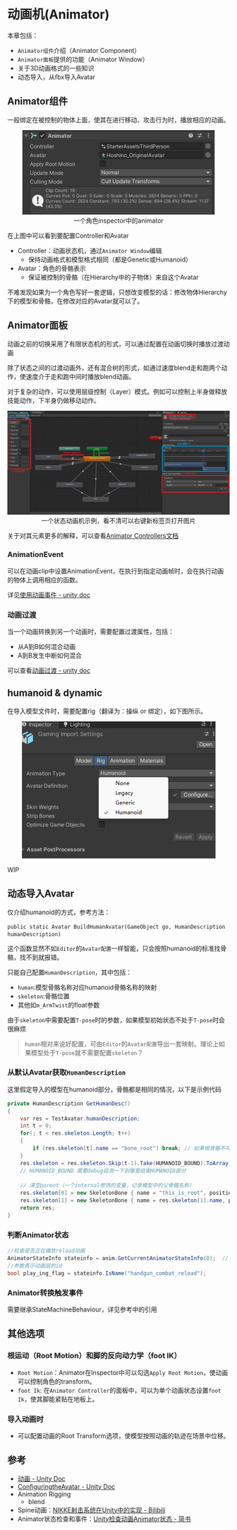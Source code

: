 # 动画机(Animator)

本章包括：
- `Animator组件`介绍（Animator Component）
- `Animator面板`提供的功能（Animator Window）
- 关于3D动画格式的一些知识
- 动态导入，从fbx导入Avatar

## Animator组件

一般绑定在被控制的物体上面，使其在进行移动、攻击行为时，播放相应的动画。

<center><img  src="../img/animator-1.png" /></center>

<center>一个角色inspector中的animator</center>

在上图中可以看到要配置Controller和Avatar
- Controller：动画状态机，通过`Animator Window`编辑
    - 保持动画格式和模型格式相同（都是Genetic或Humanoid）
- Avatar：角色的骨骼表示
    - 保证被控制的骨骼（在Hierarchy中的子物体）来自这个Avatar

不难发现如果为一个角色写好一套逻辑，只想改变模型的话：修改物体Hierarchy下的模型和骨骼，在修改对应的Avatar就可以了。

## Animator面板

动画之前的切换采用了有限状态机的形式，可以通过配置在动画切换时播放过渡动画

除了状态之间的过渡动画外，还有混合树的形式，如通过速度blend走和跑两个动作，使速度介于走和跑中间时播放blend动画。

对于复杂的动作，可以使用层级控制（Layer）模式。例如可以控制上半身做释放技能动作，下半身仍做移动动作。

<center><img  src="../img/animator-2.png" /></center>

<center>一个状态动画机示例，看不清可以右键新标签页打开图片</center>

关于对其元素更多的解释，可以查看[Animator Controllers文档](https://docs.unity3d.com/cn/current/Manual/AnimatorControllers.html)

### AnimationEvent

可以在动画clip中设置AnimationEvent，在执行到指定动画帧时，会在执行动画的物体上调用相应的函数。

详见[使用动画事件 - unity doc](https://docs.unity3d.com/cn/2021.3/Manual/script-AnimationWindowEvent.html)

### 动画过渡

当一个动画转换到另一个动画时，需要配置过渡属性，包括：
- 从A到B如何混合动画
- A到B发生中断如何混合

可以查看[动画过渡 - unity doc](https://docs.unity3d.com/cn/current/Manual/class-Transition.html)

## humanoid & dynamic

在导入模型文件时，需要配置rig（翻译为：操纵 or 绑定），如下图所示。

<center><img  src="../img/animator-3.png" /></center>

WIP

## 动态导入Avatar

仅介绍humanoid的方式，参考方法：

`public static Avatar BuildHumanAvatar(GameObject go, HumanDescription humanDescription)`

这个函数显然不如`Editor`的`Avatar配置`一样智能，只会按照humanoid的标准找骨骼，找不到就报错。

只能自己配置`HumanDescription`，其中包括：
- `human`:模型骨骼名称对应humanoid骨骼名称的映射
- `skeleton`:骨骼位置
- 其他如`m_ArmTwist`的float参数

由于`skeleton`中需要配置`T-pose`时的参数，如果模型初始状态不处于`T-pose`时会很麻烦
> `human`相对来说好配置，可由`Editor`的`Avatar配置`导出一套映射。理论上如果模型处于`T-pose`就不需要配置`skeleton`？

### 从默认Avatar获取`HumanDescription`

这里假定导入的模型在humanoid部分，骨骼都是相同的情况，以下是示例代码

```cs
private HumanDescription GetHumanDesc()
{
    var res = TestAvatar.humanDescription;
    int t = 0;
    for(; t < res.skeleton.Length; t++)
    {
        if (res.skeleton[t].name == "bone_root") break; // 如果根骨骼不叫"bone_root"也要改一下
    }
    res.skeleton = res.skeleton.Skip(t-1).Take(HUMANOID_BOUND).ToArray(); // 保留mesh根当作根，我也不知道为什么要这样，反正这样是对的
    // HUMANOID_BOUND 需要debug目测一下到哪里结束HUMANOID部分

    // 清空parent（一个internal修饰的变量，记录模型中的父骨骼名称）
    res.skeleton[0] = new SkeletonBone { name = "this_is_root", position = res.skeleton[0].position, rotation = res.skeleton[0].rotation, scale = res.skeleton[0].scale };
    res.skeleton[1] = new SkeletonBone { name = res.skeleton[1].name, position = res.skeleton[1].position, rotation = res.skeleton[1].rotation, scale = res.skeleton[1].scale };
    return res;
}
```

### 判断Animator状态
```cs
//检查是否正在播放reload动画
AnimatorStateInfo stateinfo = anim.GetCurrentAnimatorStateInfo(0);  // 从0开始计数
//参数表示动画层的id
bool play_ing_flag = stateinfo.IsName("handgun_combat_reload");
```

### Animator转换触发事件

需要继承StateMachineBehaviour，详见参考中的引用

## 其他选项

### 根运动（Root Motion）和脚的反向动力学（foot IK）

- `Root Motion`：Animator在Inspector中可以勾选`Apply Root Motion`，使动画可以控制角色的transform。
- `foot Ik`: 在`Animator Controller`的面板中，可以为单个动画状态设置`foot Ik`，使其脚能紧贴在地板上。

### 导入动画时

- 可以配置动画的Root Transform选项，使模型按照动画的轨迹在场景中位移。

## 参考
- [动画 - Unity Doc](https://docs.unity3d.com/cn/current/Manual/AnimationSection.html)
- [ConfiguringtheAvatar - Unity Doc](https://docs.unity3d.com/Manual/ConfiguringtheAvatar.html)
- Animation Rigging
    - blend
- Spine动画：[NIKKE射击系统在Unity中的实现 - Bilibili](https://www.bilibili.com/video/BV1Hz4y1F75i)
- Animator状态检查和事件：[Unity检查动画Animator状态 - 简书](https://www.jianshu.com/p/a4379937f8c3)